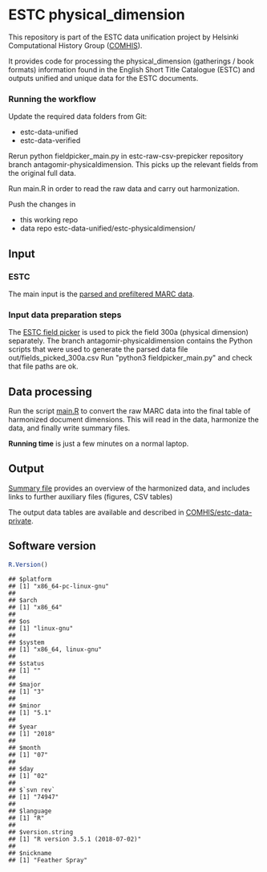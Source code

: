 # ESTC physical_dimension

This repository is part of the ESTC data unification project by Helsinki Computational History Group ([COMHIS](https://comhis.github.io/)). 

It provides code for processing the physical_dimension (gatherings / book formats) information found in the English Short Title Catalogue (ESTC) and outputs unified and unique data for the ESTC documents.


### Running the workflow

Update the required data folders from Git:
  - estc-data-unified
  - estc-data-verified
  
Rerun python fieldpicker_main.py in estc-raw-csv-prepicker
  repository branch antagomir-physicaldimension. This picks up the
  relevant fields from the original full data.

Run main.R in order to read the raw data and carry out harmonization.

Push the changes in
- this working repo
- data repo estc-data-unified/estc-physicaldimension/

## Input


### ESTC

The main input is the [parsed and prefiltered MARC data](https://github.com/COMHIS/estc-data-verified/blob/master/estc-csv-raw-filtered/estc_raw_sane.csv).

### Input data preparation steps


The [ESTC field picker](https://github.com/COMHIS/estc-raw-csv-prepicker) is used to pick the field 300a (physical dimension) separately. The branch antagomir-physicaldimension contains the Python scripts that were used to generate the parsed data file out/fields_picked_300a.csv Run "python3 fieldpicker_main.py" and check that file paths are ok.

## Data processing

Run the script [main.R](main.R) to convert the raw MARC data into the
final table of harmonized document dimensions. This will read in the
data, harmonize the data, and finally write summary files.

**Running time** is just a few minutes on a normal laptop.


## Output

[Summary file](physical_dimension.md) provides an overview of the harmonized data, and includes links to further
auxiliary files (figures, CSV tables)

The output data tables are available and described in [COMHIS/estc-data-private](https://github.com/COMHIS/estc-data-private/tree/master/estc-physicaldimension).


## Software version


```r
R.Version()
```

```
## $platform
## [1] "x86_64-pc-linux-gnu"
## 
## $arch
## [1] "x86_64"
## 
## $os
## [1] "linux-gnu"
## 
## $system
## [1] "x86_64, linux-gnu"
## 
## $status
## [1] ""
## 
## $major
## [1] "3"
## 
## $minor
## [1] "5.1"
## 
## $year
## [1] "2018"
## 
## $month
## [1] "07"
## 
## $day
## [1] "02"
## 
## $`svn rev`
## [1] "74947"
## 
## $language
## [1] "R"
## 
## $version.string
## [1] "R version 3.5.1 (2018-07-02)"
## 
## $nickname
## [1] "Feather Spray"
```
